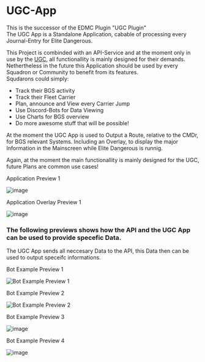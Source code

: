 # UGC-App
 
This is the successor of the EDMC Plugin "UGC Plugin"  
The UGC App is a Standalone Application, cabable of processing every Journal-Entry for Elite Dangerous.  

This Project is combinded with an API-Service and at the moment only in use by the [UGC](united-german-commander.de), all functionallity is mainly designed for their demands.    
Nethertheless in the future this Application should be used by every Squadron or Community to benefit from its features.  
Squdarons could simply:
- Track their BGS activity
- Track their Fleet Carrier
- Plan, announce and View every Carrier Jump
- Use Discord-Bots for Data Viewing
- Use Charts for BGS overview
- Do more awesome stuff that will be possible!

At the moment the UGC App is used to Output a Route, relative to the CMDr, for BGS relevant Systems.
Including an Overlay, to display the major Information in the Mainscreen while Elite Dangerous is runnig.

Again, at the moment the main functionallity is mainly designed for the UGC, future Plans are common use cases!
  
  
Application Preview 1

![image](https://user-images.githubusercontent.com/38018660/236257887-504007fe-7228-45ac-bab0-57d427122eae.png)

Application Overlay Preview 1

![image](https://user-images.githubusercontent.com/38018660/236258963-46c8c1a4-187c-4dd5-aca2-b13929fe3c4b.png)


### The following previews shows how the API and the UGC App can be used to provide specefic Data.
The UGC App sends all neccesary Data to the API, this Data then can be used to output speceifc informations.


Bot Example Preview 1

![Bot Example Preview 1](https://i.ibb.co/S6LNG5b/bot-p1.png)




Bot Example Preview 2

![Bot Example Preview 2](https://i.ibb.co/GRb6qvQ/bot-p2.png)

Bot Example Preview 3

![image](https://user-images.githubusercontent.com/38018660/236260722-10ce407f-a8b3-4227-a250-39f4fca374f9.png)

Bot Example Preview 4

![image](https://user-images.githubusercontent.com/38018660/236260912-eed225bc-4413-413d-8c5b-e13a577e92ae.png)
